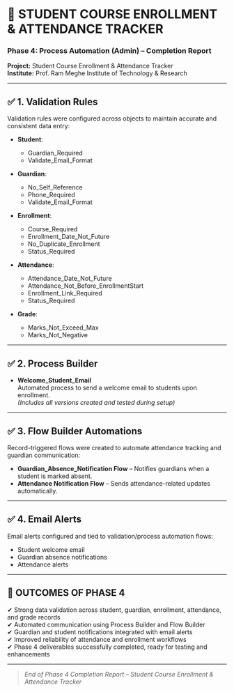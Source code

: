 # 📘 STUDENT COURSE ENROLLMENT & ATTENDANCE TRACKER
### Phase 4: Process Automation (Admin) – Completion Report

**Project:** Student Course Enrollment & Attendance Tracker  
**Institute:** Prof. Ram Meghe Institute of Technology & Research  

---

## ✅ 1. Validation Rules  
Validation rules were configured across objects to maintain accurate and consistent data entry:

- **Student**:  
  - Guardian_Required  
  - Validate_Email_Format  

- **Guardian**:  
  - No_Self_Reference  
  - Phone_Required  
  - Validate_Email_Format  

- **Enrollment**:  
  - Course_Required  
  - Enrollment_Date_Not_Future  
  - No_Duplicate_Enrollment  
  - Status_Required  

- **Attendance**:  
  - Attendance_Date_Not_Future  
  - Attendance_Not_Before_EnrollmentStart  
  - Enrollment_Link_Required  
  - Status_Required  

- **Grade**:  
  - Marks_Not_Exceed_Max  
  - Marks_Not_Negative  

---

## ✅ 2. Process Builder  
- **Welcome_Student_Email**  
  Automated process to send a welcome email to students upon enrollment.  
  *(Includes all versions created and tested during setup)*  

---

## ✅ 3. Flow Builder Automations  
Record-triggered flows were created to automate attendance tracking and guardian communication:  

- **Guardian_Absence_Notification Flow** – Notifies guardians when a student is marked absent.  
- **Attendance Notification Flow** – Sends attendance-related updates automatically.  

---

## ✅ 4. Email Alerts  
Email alerts configured and tied to validation/process automation flows:  

- Student welcome email  
- Guardian absence notifications  
- Attendance alerts  

---

## 📂 OUTCOMES OF PHASE 4  
✔ Strong data validation across student, guardian, enrollment, attendance, and grade records  
✔ Automated communication using Process Builder and Flow Builder  
✔ Guardian and student notifications integrated with email alerts  
✔ Improved reliability of attendance and enrollment workflows  
✔ Phase 4 deliverables successfully completed, ready for testing and enhancements  

---

> _End of Phase 4 Completion Report – Student Course Enrollment & Attendance Tracker_  
